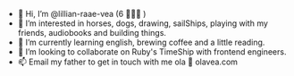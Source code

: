 - 👋 Hi, I’m @lillian-raae-vea (6 🏴‍☠️👸 )
- 👀 I’m interested in horses, dogs, drawing, sailShips, playing with my friends, audiobooks and building things.
- 🌱 I’m currently learning english, brewing coffee and a little reading.
- 💞️ I’m looking to collaborate on Ruby's TimeShip with frontend engineers.
- 📫 Email my father to get in touch with me ola 🐘 olavea.com

<!---
lillian-raae-vea/lillian-raae-vea is a ✨ special ✨ repository because its `README.md` (this file) appears on your GitHub profile.
You can click the Preview link to take a look at your changes.
--->
